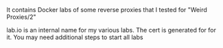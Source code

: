 It contains Docker labs of some reverse proxies that I tested for "Weird Proxies/2"

lab.io is an internal name for my various labs. The cert is generated for for it. You may need additional steps to start all labs

